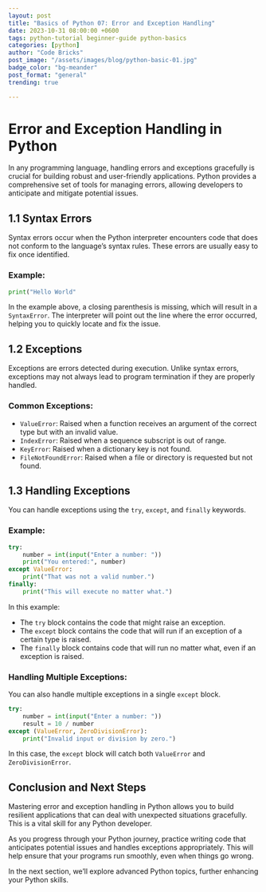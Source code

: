 ```yaml
---
layout: post
title: "Basics of Python 07: Error and Exception Handling"
date: 2023-10-31 08:00:00 +0600
tags: python-tutorial beginner-guide python-basics
categories: [python]
author: "Code Bricks"
post_image: "/assets/images/blog/python-basic-01.jpg"
badge_color: "bg-meander"
post_format: "general"
trending: true

---
```


# Error and Exception Handling in Python

In any programming language, handling errors and exceptions gracefully is crucial for building robust and user-friendly applications. Python provides a comprehensive set of tools for managing errors, allowing developers to anticipate and mitigate potential issues.

## 1.1 Syntax Errors

Syntax errors occur when the Python interpreter encounters code that does not conform to the language’s syntax rules. These errors are usually easy to fix once identified.

### Example:

```python
print("Hello World"
```

In the example above, a closing parenthesis is missing, which will result in a `SyntaxError`. The interpreter will point out the line where the error occurred, helping you to quickly locate and fix the issue.

## 1.2 Exceptions

Exceptions are errors detected during execution. Unlike syntax errors, exceptions may not always lead to program termination if they are properly handled.

### Common Exceptions:

- `ValueError`: Raised when a function receives an argument of the correct type but with an invalid value.
- `IndexError`: Raised when a sequence subscript is out of range.
- `KeyError`: Raised when a dictionary key is not found.
- `FileNotFoundError`: Raised when a file or directory is requested but not found.

## 1.3 Handling Exceptions

You can handle exceptions using the `try`, `except`, and `finally` keywords.

### Example:

```python
try:
    number = int(input("Enter a number: "))
    print("You entered:", number)
except ValueError:
    print("That was not a valid number.")
finally:
    print("This will execute no matter what.")
```

In this example:
- The `try` block contains the code that might raise an exception.
- The `except` block contains the code that will run if an exception of a certain type is raised.
- The `finally` block contains code that will run no matter what, even if an exception is raised.

### Handling Multiple Exceptions:

You can also handle multiple exceptions in a single `except` block.

```python
try:
    number = int(input("Enter a number: "))
    result = 10 / number
except (ValueError, ZeroDivisionError):
    print("Invalid input or division by zero.")
```

In this case, the `except` block will catch both `ValueError` and `ZeroDivisionError`.

## Conclusion and Next Steps

Mastering error and exception handling in Python allows you to build resilient applications that can deal with unexpected situations gracefully. This is a vital skill for any Python developer.

As you progress through your Python journey, practice writing code that anticipates potential issues and handles exceptions appropriately. This will help ensure that your programs run smoothly, even when things go wrong.

In the next section, we’ll explore advanced Python topics, further enhancing your Python skills.
